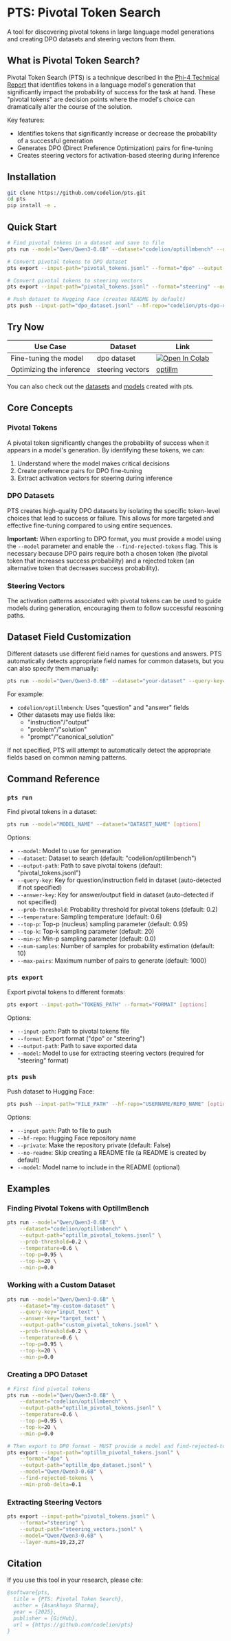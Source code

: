 # PTS: Pivotal Token Search

A tool for discovering pivotal tokens in large language model generations and creating DPO datasets and steering vectors from them.

## What is Pivotal Token Search?

Pivotal Token Search (PTS) is a technique described in the [Phi-4 Technical Report](https://arxiv.org/abs/2412.08905) that identifies tokens in a language model's generation that significantly impact the probability of success for the task at hand. These "pivotal tokens" are decision points where the model's choice can dramatically alter the course of the solution.

Key features:
- Identifies tokens that significantly increase or decrease the probability of a successful generation
- Generates DPO (Direct Preference Optimization) pairs for fine-tuning
- Creates steering vectors for activation-based steering during inference

## Installation

```bash
git clone https://github.com/codelion/pts.git
cd pts
pip install -e .
```

## Quick Start

```bash
# Find pivotal tokens in a dataset and save to file
pts run --model="Qwen/Qwen3-0.6B" --dataset="codelion/optillmbench" --output-path="pivotal_tokens.jsonl"

# Convert pivotal tokens to DPO dataset
pts export --input-path="pivotal_tokens.jsonl" --format="dpo" --output-path="dpo_dataset.jsonl" --model="Qwen/Qwen3-0.6B" --find-rejected-tokens

# Convert pivotal tokens to steering vectors
pts export --input-path="pivotal_tokens.jsonl" --format="steering" --output-path="steering_vectors.jsonl" --model="Qwen/Qwen3-0.6B"

# Push dataset to Hugging Face (creates README by default)
pts push --input-path="dpo_dataset.jsonl" --hf-repo="codelion/pts-dpo-dataset" --model="Qwen/Qwen3-0.6B"
```

## Try Now

| Use Case | Dataset | Link |
|----------|----------|-------|
| Fine-tuning the model | dpo dataset | [![Open In Colab](https://colab.research.google.com/assets/colab-badge.svg)](https://colab.research.google.com/drive/1FggA9EQ1eFBjE0Qbsl0-EFzyWIxpdhlH?usp=sharing) |
| Optimizing the inference | steering vectors | [optillm](https://github.com/codelion/optillm) |

You can also check out the [datasets](https://huggingface.co/datasets?other=pts) and [models](https://huggingface.co/models?other=pts) created with pts.

## Core Concepts

### Pivotal Tokens

A pivotal token significantly changes the probability of success when it appears in a model's generation. By identifying these tokens, we can:
1. Understand where the model makes critical decisions
2. Create preference pairs for DPO fine-tuning
3. Extract activation vectors for steering during inference

### DPO Datasets

PTS creates high-quality DPO datasets by isolating the specific token-level choices that lead to success or failure. This allows for more targeted and effective fine-tuning compared to using entire sequences.

**Important:** When exporting to DPO format, you must provide a model using the `--model` parameter and enable the `--find-rejected-tokens` flag. This is necessary because DPO pairs require both a chosen token (the pivotal token that increases success probability) and a rejected token (an alternative token that decreases success probability).

### Steering Vectors

The activation patterns associated with pivotal tokens can be used to guide models during generation, encouraging them to follow successful reasoning paths.

## Dataset Field Customization

Different datasets use different field names for questions and answers. PTS automatically detects appropriate field names for common datasets, but you can also specify them manually:

```bash
pts run --model="Qwen/Qwen3-0.6B" --dataset="your-dataset" --query-key="question" --answer-key="answer"
```

For example:
- `codelion/optillmbench`: Uses "question" and "answer" fields
- Other datasets may use fields like:
  - "instruction"/"output"
  - "problem"/"solution" 
  - "prompt"/"canonical_solution"

If not specified, PTS will attempt to automatically detect the appropriate fields based on common naming patterns.

## Command Reference

### `pts run`

Find pivotal tokens in a dataset:

```bash
pts run --model="MODEL_NAME" --dataset="DATASET_NAME" [options]
```

Options:
- `--model`: Model to use for generation
- `--dataset`: Dataset to search (default: "codelion/optillmbench")
- `--output-path`: Path to save pivotal tokens (default: "pivotal_tokens.jsonl")
- `--query-key`: Key for question/instruction field in dataset (auto-detected if not specified)
- `--answer-key`: Key for answer/output field in dataset (auto-detected if not specified)
- `--prob-threshold`: Probability threshold for pivotal tokens (default: 0.2)
- `--temperature`: Sampling temperature (default: 0.6)
- `--top-p`: Top-p (nucleus) sampling parameter (default: 0.95)
- `--top-k`: Top-k sampling parameter (default: 20)
- `--min-p`: Min-p sampling parameter (default: 0.0)
- `--num-samples`: Number of samples for probability estimation (default: 10)
- `--max-pairs`: Maximum number of pairs to generate (default: 1000)

### `pts export`

Export pivotal tokens to different formats:

```bash
pts export --input-path="TOKENS_PATH" --format="FORMAT" [options]
```

Options:
- `--input-path`: Path to pivotal tokens file
- `--format`: Export format ("dpo" or "steering")
- `--output-path`: Path to save exported data
- `--model`: Model to use for extracting steering vectors (required for "steering" format)

### `pts push`

Push dataset to Hugging Face:

```bash
pts push --input-path="FILE_PATH" --hf-repo="USERNAME/REPO_NAME" [options]
```

Options:
- `--input-path`: Path to file to push
- `--hf-repo`: Hugging Face repository name
- `--private`: Make the repository private (default: False)
- `--no-readme`: Skip creating a README file (a README is created by default)
- `--model`: Model name to include in the README (optional)

## Examples

### Finding Pivotal Tokens with OptillmBench

```bash
pts run --model="Qwen/Qwen3-0.6B" \
    --dataset="codelion/optillmbench" \
    --output-path="optillm_pivotal_tokens.jsonl" \
    --prob-threshold=0.2 \
    --temperature=0.6 \
    --top-p=0.95 \
    --top-k=20 \
    --min-p=0.0
```

### Working with a Custom Dataset

```bash
pts run --model="Qwen/Qwen3-0.6B" \
    --dataset="my-custom-dataset" \
    --query-key="input_text" \
    --answer-key="target_text" \
    --output-path="custom_pivotal_tokens.jsonl" \
    --prob-threshold=0.2 \
    --temperature=0.6 \
    --top-p=0.95 \
    --top-k=20 \
    --min-p=0.0
```

### Creating a DPO Dataset

```bash
# First find pivotal tokens
pts run --model="Qwen/Qwen3-0.6B" \
    --dataset="codelion/optillmbench" \
    --output-path="optillm_pivotal_tokens.jsonl" \
    --temperature=0.6 \
    --top-p=0.95 \
    --top-k=20 \
    --min-p=0.0

# Then export to DPO format - MUST provide a model and find-rejected-tokens flag
pts export --input-path="optillm_pivotal_tokens.jsonl" \
    --format="dpo" \
    --output-path="optillm_dpo_dataset.jsonl" \
    --model="Qwen/Qwen3-0.6B" \
    --find-rejected-tokens \
    --min-prob-delta=0.1
```

### Extracting Steering Vectors

```bash
pts export --input-path="pivotal_tokens.jsonl" \
    --format="steering" \
    --output-path="steering_vectors.jsonl" \
    --model="Qwen/Qwen3-0.6B" \
    --layer-nums=19,23,27
```

## Citation

If you use this tool in your research, please cite:

```bibtex
@software{pts,
  title = {PTS: Pivotal Token Search},
  author = {Asankhaya Sharma},
  year = {2025},
  publisher = {GitHub},
  url = {https://github.com/codelion/pts}
}
```
